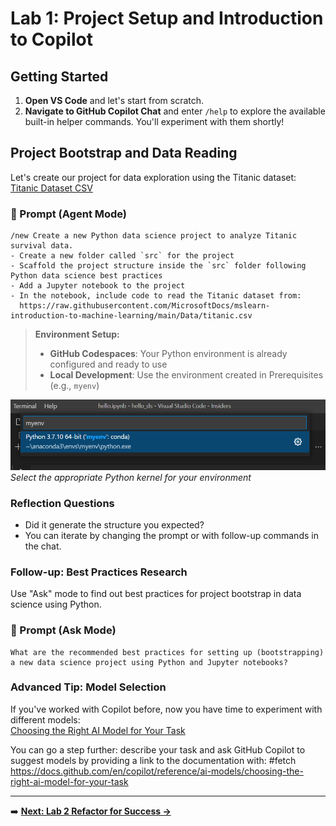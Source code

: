 # Lab 1: Project Setup and Introduction to Copilot

## Getting Started

1. **Open VS Code** and let's start from scratch.
2. **Navigate to GitHub Copilot Chat** and enter `/help` to explore the available built-in helper commands. You'll experiment with them shortly!

## Project Bootstrap and Data Reading

Let's create our project for data exploration using the Titanic dataset:  
[Titanic Dataset CSV](https://raw.githubusercontent.com/MicrosoftDocs/mslearn-introduction-to-machine-learning/main/Data/titanic.csv)

### 🎯 Prompt (Agent Mode)

```
/new Create a new Python data science project to analyze Titanic survival data.  
- Create a new folder called `src` for the project
- Scaffold the project structure inside the `src` folder following Python data science best practices
- Add a Jupyter notebook to the project
- In the notebook, include code to read the Titanic dataset from:  
  https://raw.githubusercontent.com/MicrosoftDocs/mslearn-introduction-to-machine-learning/main/Data/titanic.csv
```

> **Environment Setup:**
> - **GitHub Codespaces**: Your Python environment is already configured and ready to use
> - **Local Development**: Use the environment created in Prerequisites (e.g., `myenv`)

![Selecting the Python or Jupyter kernel in VS Code](images/choose-myenv.png)
*Select the appropriate Python kernel for your environment*


### Reflection Questions

- Did it generate the structure you expected? 
- You can iterate by changing the prompt or with follow-up commands in the chat.

### Follow-up: Best Practices Research

Use "Ask" mode to find out best practices for project bootstrap in data science using Python.

### 🎯 Prompt (Ask Mode)

```
What are the recommended best practices for setting up (bootstrapping) a new data science project using Python and Jupyter notebooks?
```

### Advanced Tip: Model Selection

If you've worked with Copilot before, now you have time to experiment with different models:  
[Choosing the Right AI Model for Your Task](https://docs.github.com/en/copilot/reference/ai-models/choosing-the-right-ai-model-for-your-task)

You can go a step further: describe your task and ask GitHub Copilot to suggest models by providing a link to the documentation with: #fetch https://docs.github.com/en/copilot/reference/ai-models/choosing-the-right-ai-model-for-your-task

---

➡️ **[Next: Lab 2 Refactor for Success →](Lab%202%20Refactor%20for%20Success.md)**

